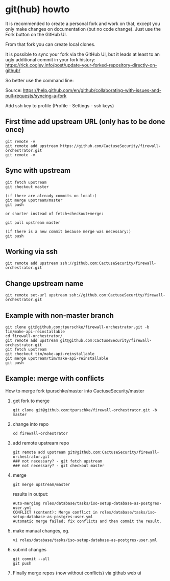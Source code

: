 # git(hub) howto

It is recommended to create a personal fork and work on that, except you only make changes on documentation (but no code change). Just use the Fork button on the GitHub UI.

From that fork you can create local clones.

It is possible to sync your fork via the GitHub UI, but it leads at least to an ugly additional commit in your fork history: <https://rick.cogley.info/post/update-your-forked-repository-directly-on-github/>

So better use the command line:

Source: <https://help.github.com/en/github/collaborating-with-issues-and-pull-requests/syncing-a-fork>

Add ssh key to profile (Profile - Settings - ssh keys)

## First time add upstream URL (only has to be done once)

```
git remote -v
git remote add upstream https://github.com/CactuseSecurity/firewall-orchestrator.git
git remote -v
```

## Sync with upstream

```
git fetch upstream
git checkout master

(if there are already commits on local:)
git merge upstream/master
git push

or shorter instead of fetch+checkout+merge:

git pull upstream master

(if there is a new commit because merge was necessary:)
git push
```

## Working via ssh

```
git remote add upstream ssh://github.com:CactuseSecurity/firewall-orchestrator.git
```

## Change upstream name

```
git remote set-url upstream ssh://github.com:CactuseSecurity/firewall-orchestrator.git
```

## Example with non-master branch

```
git clone git@github.com:tpurschke/firewall-orchestrator.git -b tim/make-api-reinstallable
cd firewall-orchestrator/
git remote add upstream git@github.com:CactuseSecurity/firewall-orchestrator.git
git fetch upstream
git checkout tim/make-api-reinstallable
git merge upstream/tim/make-api-reinstallable
git push
```

## Example: merge with conflicts 

How to merge fork tpurschke/master into CactuseSecurity/master 

1. get fork to merge

       git clone git@github.com:tpurschke/firewall-orchestrator.git -b master

2. change into repo

       cd firewall-orchestrator

3. add remote upstream repo

       git remote add upstream git@github.com:CactuseSecurity/firewall-orchestrator.git
       ### not necessary? - git fetch upstream
       ### not necessary? - git checkout master

4. merge

       git merge upstream/master

    results in output:
    
       Auto-merging roles/database/tasks/iso-setup-database-as-postgres-user.yml
       CONFLICT (content): Merge conflict in roles/database/tasks/iso-setup-database-as-postgres-user.yml
       Automatic merge failed; fix conflicts and then commit the result.

5. make manual changes, eg.

       vi roles/database/tasks/iso-setup-database-as-postgres-user.yml

6. submit changes

       git commit --all
       git push

7. Finally merge repos (now without conflicts) via github web ui
